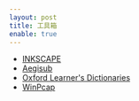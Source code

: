 ```yaml
---
layout: post
title: 工具箱
enable: true
---
```


- [INKSCAPE](https://inkscape.org/)
- [Aegisub](https://aegisub.org/)
- [Oxford Learner's Dictionaries](https://www.oxfordlearnersdictionaries.com/)
- [WinPcap](https://www.winpcap.org/)